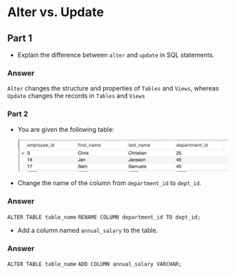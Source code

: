 # Alter vs. Update


## Part 1

* Explain the difference between `alter` and `update` in SQL statements.
### Answer
`Alter` changes the structure and properties of `Tables` and `Views`, whereas `Update` changes the records in `Tables` and `Views`

### Part 2

* You are given the following table:

  ![Images/alter_update01.png](Images/alter_update01.png)

* Change the name of the column from `department_id` to `dept_id`.
### Answer

`ALTER TABLE table_name`
`RENAME COLUMN department_id TO dept_id;`

* Add a column named `annual_salary` to the table.
### Answer

`ALTER TABLE table_name`
`ADD COLUMN annual_salary VARCHAR;`

